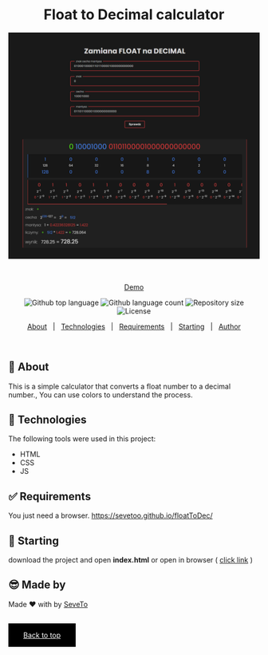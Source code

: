 <div align="center" id="top"> 
  
<h1 align="center">Float to Decimal calculator</h1>
  <a target="_blank" href="https://sevetoo.github.io/floatToDec/">
  <img src="./preview.png" alt="arrays functions" />
  </a>

&#xa0;

<a target="_blank" href="https://sevetoo.github.io/floatToDec/">Demo</a>

</div>

<p align="center">
  <img alt="Github top language" src="https://img.shields.io/github/languages/top/SeveToo/multiplication-for-learning?color=56BEB8">

  <img alt="Github language count" src="https://img.shields.io/github/languages/count/SeveToo/multiplication-for-learning?color=56BEB8">

  <img alt="Repository size" src="https://img.shields.io/github/repo-size/SeveToo/multiplication-for-learning?color=56BEB8">

  <img alt="License" src="https://img.shields.io/github/license/SeveToo/multiplication-for-learning?color=56BEB8">
</p>

<p align="center">
  <a href="#dart-about">About</a> &#xa0; | &#xa0; 
  <!-- <a href="#sparkles-features">Features</a> &#xa0; | &#xa0; -->
  <a href="#rocket-technologies">Technologies</a> &#xa0; | &#xa0;
  <a href="#white_check_mark-requirements">Requirements</a> &#xa0; | &#xa0;
  <a href="#checkered_flag-starting">Starting</a> &#xa0; | &#xa0;
  <a href="https://github.com/SeveToo" target="_blank">Author</a>
</p>

<br>

## :dart: About

This is a simple calculator that converts a float number to a decimal number.,
You can use colors to understand the process.

<!-- ## :sparkles: Features
:heavy_check_mark: You can set interval between rounds \
:heavy_check_mark: You see how many correct and wrong answers you get\ -->

## :rocket: Technologies

The following tools were used in this project:

- HTML
- CSS
- JS

## :white_check_mark: Requirements

You just need a browser.
https://sevetoo.github.io/floatToDec/

## :checkered_flag: Starting

download the project and open **index.html**
or open in browser ( <a href="https://sevetoo.github.io/floatToDec/" >click link</a> ) 

## 😎 Made by

Made ❤ with by <a href="https://github.com/SeveToo" target="_blank">SeveTo</a>

&#xa0;

<a href="#top" style="color: #fff; background: black; padding: 15px 30px">Back to top</a>